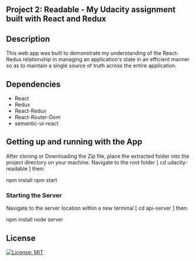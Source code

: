 ## Project 2: Readable - My Udacity assignment built with React and Redux

## Description

This web app was built to demonstrate my understanding of the React-Redux relationship in managing an application's state in an efficient manner so as to maintain a single source of truth across the entire application.

## Dependencies
* React
* Redux
* React-Redux
* React-Router-Dom
* semantic-ui-react

## Getting up and running with the App

After cloning or Downloading the Zip file, place the extracted folder into the project directory on your machine. Navigate to the root folder [ cd udacity-readable ] then:

npm install
npm start

### Starting the Server

Navigate to the server location within a new terminal [ cd api-server ] then:

npm install
node server

## License
[![License: MIT](https://img.shields.io/badge/License-MIT-yellow.svg)](https://opensource.org/licenses/MIT)
